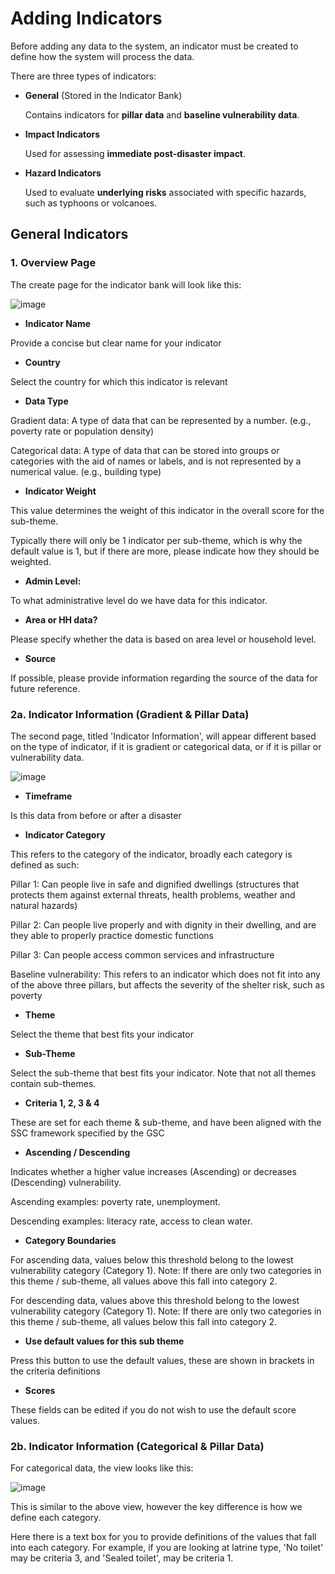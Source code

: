 # **Adding Indicators**

Before adding any data to the system, an indicator must be created to define how the system will process the data.

There are three types of indicators:

- **General** (Stored in the Indicator Bank)

  Contains indicators for **pillar data** and **baseline vulnerability data**.

- **Impact Indicators**

  Used for assessing **immediate post-disaster impact**.

- **Hazard Indicators**
  
  Used to evaluate **underlying risks** associated with specific hazards, such as typhoons or volcanoes.

## General Indicators

### 1. Overview Page

The create page for the indicator bank will look like this:

![image](https://github.com/user-attachments/assets/9a4571e5-2762-4f27-a64b-a092bfc5695f)

- **Indicator Name**

Provide a concise but clear name for your indicator

- **Country**

Select the country for which this indicator is relevant

- **Data Type**

Gradient data: A type of data that can be represented by a number. (e.g., poverty rate or population density)

Categorical data: A type of data that can be stored into groups or categories with the aid of names or labels, and is not represented by a numerical value. (e.g., building type)

- **Indicator Weight**

This value determines the weight of this indicator in the overall score for the sub-theme.

Typically there will only be 1 indicator per sub-theme, which is why the default value is 1, but if there are more, please indicate how they should be weighted.

- **Admin Level:**

To what administrative level do we have data for this indicator.

- **Area or HH data?**

Please specify whether the data is based on area level or household level.

- **Source**

If possible, please provide information regarding the source of the data for future reference.

### 2a. Indicator Information (Gradient & Pillar Data)

The second page, titled 'Indicator Information', will appear different based on the type of indicator, if it is gradient or categorical data, or if it is pillar or vulnerability data.

![image](https://github.com/user-attachments/assets/d9b7f9b1-d2a3-479a-8e40-1dc999594311)

- **Timeframe**

Is this data from before or after a disaster

- **Indicator Category**

This refers to the category of the indicator, broadly each category is defined as such:

Pillar 1: Can people live in safe and dignified dwellings (structures that protects them against external threats, health problems, weather and natural hazards)

Pillar 2: Can people live properly and with dignity in their dwelling, and are they able to properly practice domestic functions

Pillar 3: Can people access common services and infrastructure

Baseline vulnerability: This refers to an indicator which does not fit into any of the above three pillars, but affects the severity of the shelter risk, such as poverty

- **Theme**

Select the theme that best fits your indicator

- **Sub-Theme**

Select the sub-theme that best fits your indicator. Note that not all themes contain sub-themes.

- **Criteria 1, 2, 3 & 4**

These are set for each theme & sub-theme, and have been aligned with the SSC framework specified by the GSC

- **Ascending / Descending**

Indicates whether a higher value increases (Ascending) or decreases (Descending) vulnerability.

Ascending examples: poverty rate, unemployment.

Descending examples: literacy rate, access to clean water.

- **Category Boundaries**

For ascending data, values below this threshold belong to the lowest vulnerability category (Category 1).
Note: If there are only two categories in this theme / sub-theme, all values above this fall into category 2.

For descending data, values above this threshold belong to the lowest vulnerability category (Category 1).
Note: If there are only two categories in this theme / sub-theme, all values below this fall into category 2.

- **Use default values for this sub theme**

Press this button to use the default values, these are shown in brackets in the criteria definitions

- **Scores**

These fields can be edited if you do not wish to use the default score values.

### 2b. Indicator Information (Categorical & Pillar Data)

For categorical data, the view looks like this:

![image](https://github.com/user-attachments/assets/eb82329e-482d-43bb-ae48-080f3d8232f5)

This is similar to the above view, however the key difference is how we define each category.

Here there is a text box for you to provide definitions of the values that fall into each category. For example, if you are looking at latrine type, 'No toilet' may be criteria 3, and 'Sealed toilet', may be criteria 1.

